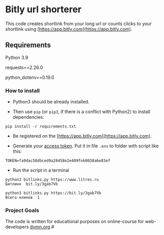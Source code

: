 # Bitly url shorterer

This code creates shortlink from your long url or counts clicks to your shortlink using [https://app.bitly.com](https://app.bitly.com).

## Requirements

Python 3.9

requests==2.26.0

python_dotenv==0.19.0

### How to install

* Python3 should be already installed.

* Then use `pip` (or `pip3`, if there is a conflict with Python2) to install dependencies:
```
pip install -r requirements.txt
```
* Be registered on the [https://app.bitly.com](https://app.bitly.com).

* Generate your [access token](https://app.bitly.com/Bl8f4PtdN5s/bitlinks/3zfABbf?actions=accountMain&actions=profile&actions=accessToken). Put it in file `.env` to folder with script like this:
```
TOKEN=fa9dac58dbced9a28458e2e409fnk0038a6e83ef
```
* Run the script in a terminal
```
python3 bitlinks.py https://www.litres.ru
Битлинк  bit.ly/3gab7Vb
```

```
python3 bitlinks.py https://bit.ly/3gab7Vb
Всего кликов  1
```

### Project Goals

The code is written for educational purposes on online-course for web-developers [dvmn.org](https://dvmn.org/).#
